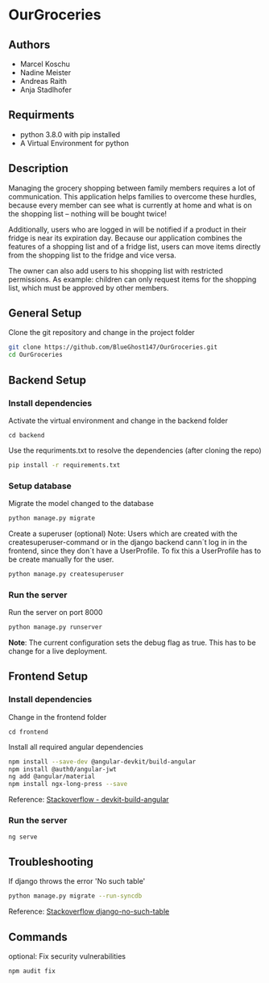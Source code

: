 # OurGroceries

## Authors
* Marcel Koschu
* Nadine Meister
* Andreas Raith
* Anja Stadlhofer

## Requirments
* python 3.8.0 with pip installed
* A Virtual Environment for python

## Description
Managing the grocery shopping between family members requires a lot of communication. This application helps families to overcome these hurdles, because every member can see what is currently at home and what is on the shopping list – nothing will be bought twice! 

Additionally, users who are logged in will be notified if a product in their fridge is near its expiration day. 
Because our application combines the features of a shopping list and of a fridge list, users can move items directly from the shopping list to the fridge and vice versa.


The owner can also add users to his shopping list with restricted permissions. As example: children can only request items for the shopping list, which must be approved by other members.


## General Setup

Clone the git repository and change in the project folder
````bash
git clone https://github.com/BlueGhost147/OurGroceries.git
cd OurGroceries
````

## Backend Setup

### Install dependencies
Activate the virtual environment and change in the backend folder
````
cd backend
````

Use the requriments.txt to resolve the dependencies (after cloning the repo)
````bash
pip install -r requirements.txt
````

### Setup database

Migrate the model changed to the database
````bash
python manage.py migrate
````

Create a superuser (optional)
Note: Users which are created with the createsuperuser-command or in the django backend cann´t log in in the frontend, since they don´t have a UserProfile. To fix this a UserProfile has to be create manually for the user.
````bash
python manage.py createsuperuser
````

### Run the server

Run the server on port 8000

````bash
python manage.py runserver
````

**Note**: The current configuration sets the debug flag as true. This has to be change for a live deployment.

## Frontend Setup

### Install dependencies
Change in the frontend folder
````
cd frontend
````

Install all required angular dependencies
````bash
npm install --save-dev @angular-devkit/build-angular
npm install @auth0/angular-jwt
ng add @angular/material
npm install ngx-long-press --save
````

Reference: [Stackoverflow - devkit-build-angular](https://stackoverflow.com/questions/50333003/could-not-find-module-angular-devkit-build-angular)


### Run the server
````
ng serve
````

## Troubleshooting

If django throws the error 'No such table' 

````bash
python manage.py migrate --run-syncdb
````

Reference: [Stackoverflow django-no-such-table](https://stackoverflow.com/questions/12784835/django-no-such-table)


## Commands


optional: Fix security vulnerabilities
````bash
npm audit fix
````
